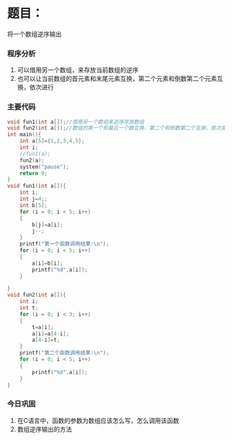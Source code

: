 # 题目：

将一个数组逆序输出

### 程序分析

1. 可以借用另一个数组，来存放当前数组的逆序
2. 也可以让当前数组的首元素和末尾元素互换，第二个元素和倒数第二个元素互换，依次进行

### 主要代码

```c
void fun1(int a[]);//借用另一个数组来逆序存放数组
void fun2(int a[]);//数组的第一个和最后一个数互换，第二个和倒数第二个互换，依次类推
int main(){
	int a[5]={1,2,3,4,5};
	int i;
	//fun1(a);
	fun2(a);
	system("pause");
	return 0;
}
void fun1(int a[]){
	int i;
	int j=4;;
	int b[5];
	for (i = 0; i < 5; i++)
	{
		b[j]=a[i];
		j--;
	}
	printf("第一个函数调用结果:\n");
	for (i = 0; i < 5; i++)
	{
		a[i]=b[i];
		printf("%d",a[i]);
	}

}
void fun2(int a[]){
	int i;
	int t;
	for (i = 0; i < 3; i++)
	{
		t=a[i];
		a[i]=a[4-i];
		a[4-i]=t;	
	}
	printf("第二个函数调用结果:\n");
	for (i = 0; i < 5; i++)
	{
		printf("%d",a[i]);
	}
}
```



### 今日巩固

1. 在C语言中，函数的参数为数组应该怎么写，怎么调用该函数
2. 数组逆序输出的方法